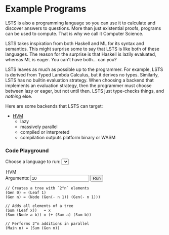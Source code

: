 # Example Programs

LSTS is also a programming language so you can use it to calculate and discover answers to questions.
More than just existential proofs, programs can be used to compute.
That is why we call it Computer Science.

LSTS takes inspiration from both Haskell and ML for its syntax and semantics.
This might surprise some to say that LSTS is like both of these languages.
The reason for the surprise is that Haskell is lazily evaluated, whereas ML is eager.
You can't have both... can you?

LSTS leaves as much as possible up to the programmer.
For example, LSTS is derived from Typed Lambda Calculus, but it derives no types.
Similarly, LSTS has no builtin evaluation strategy.
When choosing a backend that implements an evaluation strategy, then the programmer must choose between lazy or eager, but not until then.
LSTS just type-checks things, and *nothing* else.

Here are some backends that LSTS can target:

- [HVM](https://github.com/Kindelia/HVM)
   - lazy
   - massively parallel
   - compiled or interpreted
   - compilation outputs platform binary or WASM

### Code Playground

<label for="lang">Choose a language to run:</label>
<select name="lang" id="lang">
  <option value="HVM">HVM</option>
</select>
<label for="args">Arguments:</label>
<input type="text" id="args" name="args" value="10">
<button type="button" id="run">Run</button>
<div id="run_output"></div>

```HVM,editable
// Creates a tree with `2^n` elements
(Gen 0) = (Leaf 1)
(Gen n) = (Node (Gen(- n 1)) (Gen(- n 1)))

// Adds all elements of a tree
(Sum (Leaf x))   = x
(Sum (Node a b)) = (+ (Sum a) (Sum b))

// Performs 2^n additions in parallel
(Main n) = (Sum (Gen n))
```

<script>
$( document ).ready(function() {
   $( "#run" ).click(function() {
      let lang = $("#lang").val();
      let args = $("#args").val();
      let code = "";
      $(".ace_line").map(function(i,v){ code += $(v).text() + "\n"; });
      console.log("lang: " + lang);
      console.log("args: " + args);
      console.log("code: " + code);
   });
});
</script>
